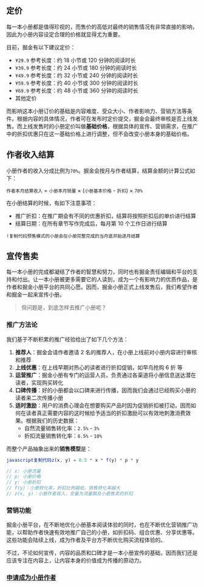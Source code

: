 ## 定价

每一本小册都是值得珍视的，而售价的高低对最终的销售情况有非常直接的影响，因此为小册内容设定合理的价格就显得尤为重要。

目前，掘金有以下建议定价：

* `¥29.9` 参考长度：约 18 小节或 120 分钟的阅读时长
* `¥39.9` 参考长度：约 24 小节或 180 分钟的阅读时长
* `¥49.9` 参考长度：约 32 小节或 240 分钟的阅读时长
* `¥59.9` 参考长度：约 40 小节或 300 分钟的阅读时长
* `¥69.9` 参考长度：约 48 小节或 360 分钟的阅读时长
* 其他定价

而影响这本小册订价的基础是内容难度、受众大小、作者影响力、营销方法等条件。根据内容的具体情况，作者可在发布时定价提交，掘金会最终审核是否上线发售。而上线发售时的小册定价叫做**基础价格**，根据具体的宣传、营销需求，在推广中的折扣优惠只在这一基础价格上进行调整，但不会改变小册本身的基础价格。

## 作者收入结算

小册作者的收入分成比例为`70%`。掘金会按月与作者结算，结算金额的计算公式如下：

`作者本月结算收入` = `小册本月销量` × (`小册基本价格` - `折扣`) × `70%`

在小册结算的时候，有如下注意事项：

* 推广折扣：在推广期会有不同的优惠折扣，结算将按照折扣后的单价进行结算
* 结算日期：在所有章节写作完成后，每月第 10 个工作日进行结算

```!
!复制代码预售模式的小册会在小册完整完成的当月底开始逐月结算
```

## 宣传售卖

每一本小册的完成都凝结了作者的智慧和努力，同时也有掘金责任编辑和平台的支持和付出。让一本小册被更多需要它的人读到，成为一个有影响力的优质作品，是作者和掘金小册平台的共同心愿。因而，掘金小册正式上线发售后，我们希望作者和掘金一起来宣传小册。

> 但问题是，到底怎样去推广小册呢？

### 推广方法论

我们基于不断积累的推广经验给出了如下几个方法：

1. **推荐人**：掘金会请作者邀请 2 名的推荐人，在小册上线前对小册内容进行审核和推荐
2. **上线优惠**：在上线早期对热心的读者进行折扣促销，如早鸟抢购 6 折 等
3. **运营推广**：掘金小册有专门的运营人员，负责通过各渠道将小册信息送达潜在读者，实现购买转化
4. **口碑传播**：好的小册都会以口碑来进行传播，因而我们会通过已经购买小册的读者来二次传播小册
5. **适时激励**：用户的消费心理会在想要购买产品时因为促销折扣被打动，因而如何在读者真正需要内容的这时候给予适当的折扣激励可以有效地刺激消费效果。根据我们的历史数据：
   * 自然流量销售转化率：`2.5%` - `3%`
   * 折扣流量销售转化率：`8.5%` - `10%`

而整个产品抽象出来的**销售模型**是：

```javascript
javascript复制代码z(x, y) = 0.5 * x * f(y) * p * y

// x: 小册流量
// p: 小册价格
// y: 小册折扣
// f(y)：小册转化率，折扣比例越低，销售转化率越大
// z(x, y)：小册作者收入，变量为流量数及小册售卖的折扣
```

### 营销功能

掘金小册平台，在不断地优化小册基本阅读体验的同时，也在不断优化营销推广功能，以帮助作者快速有效地推广自己的小册，如折扣码、组合优惠、分享优惠等。这些功能会陆续上线，成为作者及平台方不断优化购买流程体验的。

不过，不论如何宣传，内容的品质和口碑才是一本小册宣传的基础，因而我们还是应该专注在内容上，让内容本身的价值成为传播的原动力。

### [申请成为小册作者](https://sourl.co/zDEMwJ "https://sourl.co/zDEMwJ")